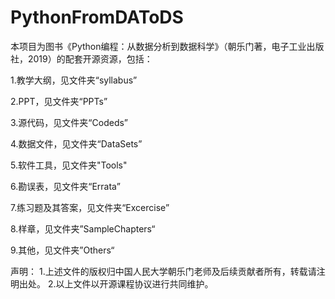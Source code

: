 # PythonFromDAToDS
本项目为图书《Python编程：从数据分析到数据科学》（朝乐门著，电子工业出版社，2019）的配套开源资源，包括：

  1.教学大纲，见文件夹“syllabus”
  
  2.PPT，见文件夹“PPTs”
  
  3.源代码，见文件夹“Codeds”
  
  4.数据文件，见文件夹“DataSets”
  
  5.软件工具，见文件夹"Tools"
  
  6.勘误表，见文件夹“Errata”
  
  7.练习题及其答案，见文件夹“Excercise”
  
  8.样章，见文件夹”SampleChapters“
  
  9.其他，见文件夹”Others“

声明：
  1.上述文件的版权归中国人民大学朝乐门老师及后续贡献者所有，转载请注明出处。
  2.以上文件以开源课程协议进行共同维护。
